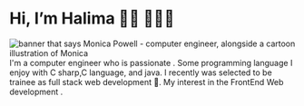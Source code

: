   <h1 id="hi-im-monica-">Hi, I’m Halima 👋🏾 👩🏾‍💻</h1>
<img src="https://raw.githubusercontent.com/M0nica/M0nica/master/gh-header-image-cropped.png" alt="banner that says Monica Powell - computer engineer,  alongside a cartoon illustration of Monica">
I'm a computer engineer who is passionate . Some programming language I enjoy  with C sharp,C language, and java. I recently was selected to be trainee as full stack web development  🌟.  My interest in the FrontEnd Web development .

